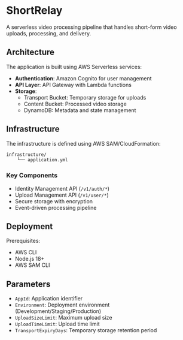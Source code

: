 # ShortRelay

A serverless video processing pipeline that handles short-form video uploads, processing, and delivery.

## Architecture

The application is built using AWS Serverless services:

- **Authentication**: Amazon Cognito for user management
- **API Layer**: API Gateway with Lambda functions
- **Storage**:
  - Transport Bucket: Temporary storage for uploads
  - Content Bucket: Processed video storage
  - DynamoDB: Metadata and state management

## Infrastructure
The infrastructure is defined using AWS SAM/CloudFormation:

```bash
infrastructure/
    └── application.yml
```

### Key Components

- Identity Management API (`/v1/auth/*`)
- Upload Management API (`/v1/user/*`)
- Secure storage with encryption
- Event-driven processing pipeline

## Deployment

Prerequisites:
- AWS CLI
- Node.js 18+
- AWS SAM CLI

## Parameters

- `AppId`: Application identifier
- `Environment`: Deployment environment (Development/Staging/Production)
- `UploadSizeLimit`: Maximum upload size
- `UploadTimeLimit`: Upload time limit
- `TransportExpiryDays`: Temporary storage retention period

